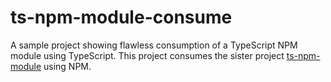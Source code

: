 # ts-npm-module-consume
A sample project showing flawless consumption of a TypeScript NPM module using TypeScript. This project consumes the sister project [ts-npm-module](https://github.com/basarat/ts-npm-module) using NPM.
